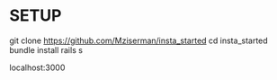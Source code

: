 # SETUP

git clone https://github.com/Mziserman/insta_started
cd insta_started
bundle install
rails s

localhost:3000

